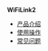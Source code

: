 <!-- _sidebar.md -->
**WiFiLink2**

* [产品介绍](zh-cn/WiFiLink2/WiFiLink2)
* [使用操作](zh-cn/WiFiLink2/UserManual)
* [常见问题](zh-cn/WiFiLink2/FAQ)
